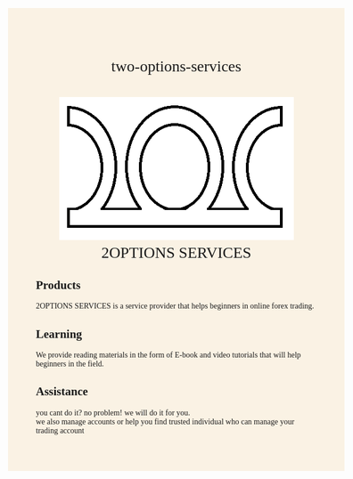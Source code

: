 # two-options-services
<!DOCTYPE html>
<html>
<head><meta charset="utf-8">
<title>2OPTIONS SERVICES</title>
<style>
body {
background-color: #faf2e4;
margin: 15%;
font-family: san-serif;}
h1 {
text-align: center;
font-family: serif;
font-weight: normal;
font-transform: uppercase;
</style>
</head>
<body>
<h1><img src="2optionslogo.png" alt="2OPTIONS logo"><br>2OPTIONS SERVICES</h1>
<h2>Products</h2>
<p>2OPTIONS SERVICES is a service provider that helps beginners in online forex trading.</p>
<h2>Learning</h2>
<p>We provide reading materials in the form of E-book and video tutorials
that will help beginners in the field.</p>
<h2>Assistance</h2>
<p>you cant do it? no problem! we will do it for you. <br> we also manage accounts
or help you find trusted individual who can manage your trading account</p>
</body>
</html>
